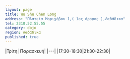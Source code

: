 ```yaml
---
layout: page
title: Wu Shu Chen Long
address: "Πλατεία Μοριχόβου 1,( 1ος όροφος ),Λαδάδικα"
tel: 2310.52.55.55
category: dojo
region: Λαδάδικα
published: true
---
```


|Τρίτη| Παρασκευή|
|---|
|17:30-18:30|21:30-22:30|